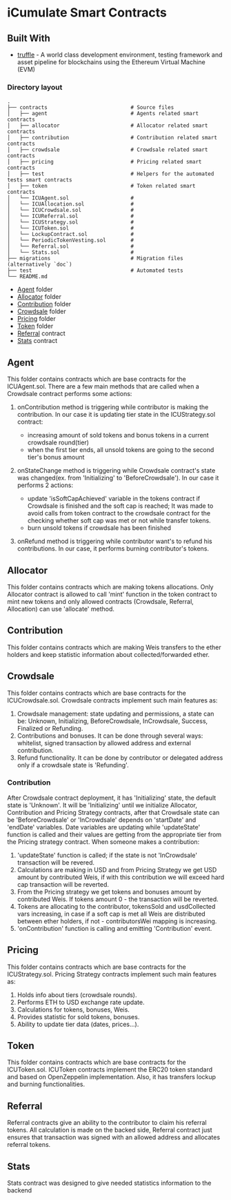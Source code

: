 # iCumulate Smart Contracts

## Built With

* [truffle](https://truffleframework.com/) - A world class development environment, testing framework and asset pipeline for blockchains using the Ethereum Virtual Machine (EVM)

### Directory layout
    .
    ├── contracts                           # Source files
    │   ├── agent                           # Agents related smart contracts
    │   ├── allocator                       # Allocator related smart contracts
    │   ├── contribution                    # Contribution related smart contracts
    │   ├── crowdsale                       # Crowdsale related smart contracts
    │   ├── pricing                         # Pricing related smart contracts
    │   ├── test                            # Helpers for the automated tests smart contracts
    │   ├── token                           # Token related smart contracts
    │   └── ICUAgent.sol                    # 
    │   └── ICUAllocation.sol               # 
    │   └── ICUCrowdsale.sol                # 
    │   └── ICUReferral.sol                 # 
    │   └── ICUStrategy.sol                 # 
    │   └── ICUToken.sol                    # 
    │   └── LockupContract.sol              # 
    │   └── PeriodicTokenVesting.sol        # 
    │   └── Referral.sol                    # 
    │   └── Stats.sol                       # 
    ├── migrations                          # Migration files (alternatively `doc`)
    ├── test                                # Automated tests
    └── README.md

* [Agent](#agent) folder
* [Allocator](#allocator) folder
* [Contribution](#contribution) folder
* [Crowdsale](#crowdsale) folder
* [Pricing](#pricing) folder
* [Token](#token) folder
* [Referral](#Referral) contract
* [Stats](#stats) contract

## Agent
This folder contains contracts which are base contracts for the ICUAgent.sol.
There are a few main methods that are called when a Crowdsale contract performs some actions:

1. onContribution method is triggering while contributor is making the contribution. In our case it is updating tier state in the ICUStrategy.sol contract:
    * increasing amount of sold tokens and bonus tokens in a current crowdsale round(tier)
    * when the first tier ends, all unsold tokens are going to the second tier's bonus amount
  
2. onStateChange method is triggering while Crowdsale contract's state was changed(ex. from 'Initializing' to 'BeforeCrowdsale'). In our case it performs 2 actions:
    * update 'isSoftCapAchieved' variable in the tokens contract if Crowdsale is finished and the soft cap is reached; It was made to avoid calls from token contract to the crowdsale contract for the checking whether soft cap was met or not while transfer tokens.  
    * burn unsold tokens if crowdsale has been finished
3. onRefund method is triggering while contributor want's to refund his contributions. In our case, it performs burning contributor's tokens.

## Allocator
This folder contains contracts which are making tokens allocations. Only Allocator contract is allowed to call 'mint' function in the token contract to mint new tokens and only allowed contracts (Crowdsale, Referral, Allocation) can use 'allocate' method.

## Contribution
This folder contains contracts which are making Weis transfers to the ether holders and keep statistic information about collected/forwarded ether.

## Crowdsale
This folder contains contracts which are base contracts for the ICUCrowdsale.sol.
Crowdsale contracts implement such main features as:

1. Crowdsale management: state updating and permissions, a state can be: Unknown, Initializing, BeforeCrowdsale, InCrowdsale, Success, Finalized or Refunding.
2. Contributions and bonuses. It can be done through several ways: whitelist, signed transaction by allowed address and external contribution.
3. Refund functionality. It can be done by contributor or delegated address only if a crowdsale state is 'Refunding'.

### Contribution
After Crowdsale contract deployment, it has 'Initializing' state, the default state is 'Unknown'. It will be 'Initializing' until we initialize Allocator, Contribution and Pricing Strategy contracts, after that Crowdsale state can be 'BeforeCrowdsale' or 'InCrowdsale' depends on 'startDate' and 'endDate' variables.
Date variables are updating while 'updateState' function is called and their values are getting from the appropriate tier from the Pricing strategy contract.
When someone makes a contribution:

1. 'updateState' function is called; if the state is not 'InCrowdsale' transaction will be revered.
2. Calculations are making in USD and from Pricing Strategy we get USD amount by contributed Weis, if with this contribution we will exceed hard cap transaction will be reverted.
3. From the Pricing strategy we get tokens and bonuses amount by contributed Weis. If tokens amount 0 - the transaction will be reverted.
4. Tokens are allocating to the contributor, tokensSold and usdCollected vars increasing, in case if a soft cap is met all Weis are distributed between ether holders, if not - contributorsWei mapping is increasing.
5. 'onContribution' function is calling and emitting 'Contribution' event.
    
## Pricing
This folder contains contracts which are base contracts for the ICUStrategy.sol.
Pricing Strategy contracts implement such main features as:

1. Holds info about tiers (crowdsale rounds).
2. Performs ETH to USD exchange rate update.
3. Calculations for tokens, bonuses, Weis.
4. Provides statistic for sold tokens, bonuses.
5. Ability to update tier data (dates, prices...).

## Token
This folder contains contracts which are base contracts for the ICUToken.sol.
ICUToken contracts implement the ERC20 token standard and based on OpenZeppelin implementation.
Also, it has transfers lockup and burning functionalities.

## Referral
Referral contracts give an ability to the contributor to claim his referral tokens. All calculation is made on the backed side, Referral contract just ensures that transaction was signed with an allowed address and allocates referral tokens.

## Stats
Stats contract was designed to give needed statistics information to the backend